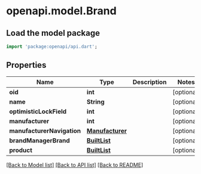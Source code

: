# openapi.model.Brand

## Load the model package
```dart
import 'package:openapi/api.dart';
```

## Properties
Name | Type | Description | Notes
------------ | ------------- | ------------- | -------------
**oid** | **int** |  | [optional] 
**name** | **String** |  | [optional] 
**optimisticLockField** | **int** |  | [optional] 
**manufacturer** | **int** |  | [optional] 
**manufacturerNavigation** | [**Manufacturer**](Manufacturer.md) |  | [optional] 
**brandManagerBrand** | [**BuiltList<BrandManagerBrand>**](BrandManagerBrand.md) |  | [optional] 
**product** | [**BuiltList<Product>**](Product.md) |  | [optional] 

[[Back to Model list]](../README.md#documentation-for-models) [[Back to API list]](../README.md#documentation-for-api-endpoints) [[Back to README]](../README.md)



